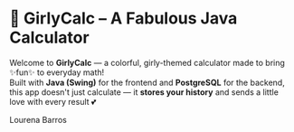 # 💅 GirlyCalc – A Fabulous Java Calculator

Welcome to **GirlyCalc** — a colorful, girly-themed calculator made to bring ✨fun✨ to everyday math!  
Built with **Java (Swing)** for the frontend and **PostgreSQL** for the backend, this app doesn't just calculate — it **stores your history** and sends a little love with every result 💕

Lourena Barros 


